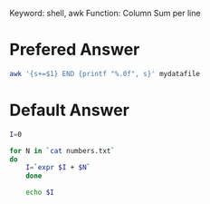Keyword: shell, awk
Function: Column Sum per line

# Prefered Answer

```bash
awk '{s+=$1} END {printf "%.0f", s}' mydatafile
```

# Default Answer

```bash
I=0

for N in `cat numbers.txt`
do
    I=`expr $I + $N`
	done

	echo $I
```



